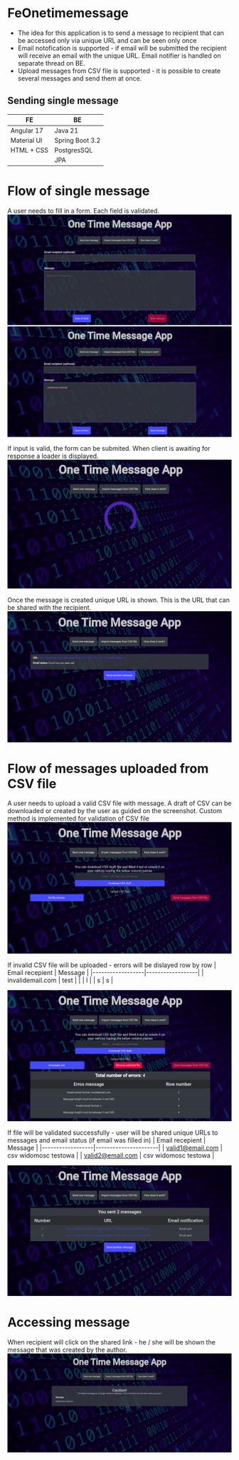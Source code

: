 # FeOnetimemessage

- The idea for this application is to send a message to recipient that can be accessed only via unique URL and can be seen only once
- Email notofication is supported - if email will be submitted the recipient will receive an email with the unique URL. Email notifier is handled on separate thread on BE. 
- Upload messages from CSV file is supported - it is possible to create several messages and send them at once.

## Sending single message

| FE            | BE               |
|---------------|------------------|
| Angular 17    | Java 21          |
| Material UI   | Spring Boot 3.2  |
| HTML + CSS    | PostgresSQL      |
|               | JPA              |

# Flow of single message
A user needs to fill in a form. Each field is validated.
![Alt text](./images/message1.png)
![Alt text](./images/message2.png)

If input is valid, the form can be submited. When client is awaiting for response a loader is displayed.
![Alt text](./images/message3.png)

Once the message is created unique URL is shown. This is the URL that can be shared with the recipient.
![Alt text](./images/message4.png)

# Flow of messages uploaded from CSV file
A user needs to upload a valid CSV file with message. A draft of CSV can be downloaded or created by the user as guided on the screenshot. Custom method is implemented for validation of CSV file
![Alt text](./images/csv1.png)

If invalid CSV file will be uploaded - errors will be dislayed row by row
| Email recepient  |  Message         |
|------------------|------------------|
| invalidemail.com | test             |
|                  | l                |
| s                | s                |

![Alt text](./images/csv3.png)

If file will be validated successfully - user will be shared unique URLs to messages and email status (if email was filled in)
| Email recepient  |  Message             |
|------------------|----------------------|
| valid1@email.com | csv widomosc testowa |
| valid2@email.com | csv widomosc testowa |

![Alt text](./images/csv4.png)

# Accessing message
When recipient will click on the shared link - he / she will be shown the message that was created by the author.
![Alt text](./images/message5.png)
